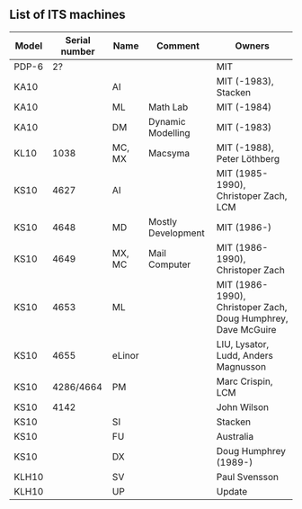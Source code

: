 ## List of ITS machines

| Model | Serial number | Name   | Comment  | Owners |
| ----- | ------------- | ------ | -------  | ------ |
| PDP-6 | 2?            |        |          | MIT    |
| KA10  |               | AI     |          | MIT (-1983), Stacken |
| KA10  |               | ML     | Math Lab | MIT (-1984) |
| KA10  |               | DM     | Dynamic Modelling | MIT (-1983) |
| KL10  | 1038          | MC, MX | Macsyma  | MIT (-1988), Peter Löthberg |
| KS10  | 4627          | AI     |          | MIT (1985-1990), Christoper Zach, LCM |
| KS10  | 4648          | MD   	 | Mostly Development | MIT (1986-) |
| KS10  | 4649          | MX, MC | Mail Computer | MIT (1986-1990), Christoper Zach |
| KS10  | 4653          | ML   	 |          | MIT (1986-1990), Christoper Zach, Doug Humphrey, Dave McGuire |
| KS10  | 4655          | eLinor |          | LIU, Lysator, Ludd, Anders Magnusson |
| KS10  | 4286/4664     | PM     |          | Marc Crispin, LCM |
| KS10  | 4142          |        |          | John Wilson |
| KS10  |               | SI     |          | Stacken |
| KS10  |               | FU     |          | Australia |
| KS10  |               | DX     |          | Doug Humphrey (1989-) |
| KLH10 |               | SV     |          | Paul Svensson |
| KLH10 |               | UP     |          | Update |
